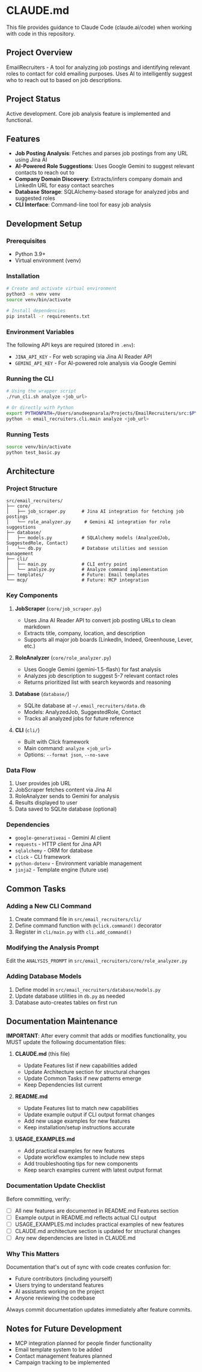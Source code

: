 # CLAUDE.md

This file provides guidance to Claude Code (claude.ai/code) when working with code in this repository.

## Project Overview

EmailRecruiters - A tool for analyzing job postings and identifying relevant roles to contact for cold emailing purposes. Uses AI to intelligently suggest who to reach out to based on job descriptions.

## Project Status

Active development. Core job analysis feature is implemented and functional.

## Features

- **Job Posting Analysis**: Fetches and parses job postings from any URL using Jina AI
- **AI-Powered Role Suggestions**: Uses Google Gemini to suggest relevant contacts to reach out to
- **Company Domain Discovery**: Extracts/infers company domain and LinkedIn URL for easy contact searches
- **Database Storage**: SQLAlchemy-based storage for analyzed jobs and suggested roles
- **CLI Interface**: Command-line tool for easy job analysis

## Development Setup

### Prerequisites
- Python 3.9+
- Virtual environment (venv)

### Installation

```bash
# Create and activate virtual environment
python3 -m venv venv
source venv/bin/activate

# Install dependencies
pip install -r requirements.txt
```

### Environment Variables

The following API keys are required (stored in `.env`):
- `JINA_API_KEY` - For web scraping via Jina AI Reader API
- `GEMINI_API_KEY` - For AI-powered role analysis via Google Gemini

### Running the CLI

```bash
# Using the wrapper script
./run_cli.sh analyze <job_url>

# Or directly with Python
export PYTHONPATH=/Users/anudeepnarala/Projects/EmailRecruiters/src:$PYTHONPATH
python -m email_recruiters.cli.main analyze <job_url>
```

### Running Tests

```bash
source venv/bin/activate
python test_basic.py
```

## Architecture

### Project Structure

```
src/email_recruiters/
├── core/
│   ├── job_scraper.py      # Jina AI integration for fetching job postings
│   └── role_analyzer.py     # Gemini AI integration for role suggestions
├── database/
│   ├── models.py           # SQLAlchemy models (AnalyzedJob, SuggestedRole, Contact)
│   └── db.py               # Database utilities and session management
├── cli/
│   ├── main.py             # CLI entry point
│   └── analyze.py          # Analyze command implementation
├── templates/              # Future: Email templates
└── mcp/                    # Future: MCP integration
```

### Key Components

1. **JobScraper** (`core/job_scraper.py`)
   - Uses Jina AI Reader API to convert job posting URLs to clean markdown
   - Extracts title, company, location, and description
   - Supports all major job boards (LinkedIn, Indeed, Greenhouse, Lever, etc.)

2. **RoleAnalyzer** (`core/role_analyzer.py`)
   - Uses Google Gemini (gemini-1.5-flash) for fast analysis
   - Analyzes job description to suggest 5-7 relevant contact roles
   - Returns prioritized list with search keywords and reasoning

3. **Database** (`database/`)
   - SQLite database at `~/.email_recruiters/data.db`
   - Models: AnalyzedJob, SuggestedRole, Contact
   - Tracks all analyzed jobs for future reference

4. **CLI** (`cli/`)
   - Built with Click framework
   - Main command: `analyze <job_url>`
   - Options: `--format json`, `--no-save`

### Data Flow

1. User provides job URL
2. JobScraper fetches content via Jina AI
3. RoleAnalyzer sends to Gemini for analysis
4. Results displayed to user
5. Data saved to SQLite database (optional)

### Dependencies

- `google-generativeai` - Gemini AI client
- `requests` - HTTP client for Jina API
- `sqlalchemy` - ORM for database
- `click` - CLI framework
- `python-dotenv` - Environment variable management
- `jinja2` - Template engine (future use)

## Common Tasks

### Adding a New CLI Command

1. Create command file in `src/email_recruiters/cli/`
2. Define command function with `@click.command()` decorator
3. Register in `cli/main.py` with `cli.add_command()`

### Modifying the Analysis Prompt

Edit the `ANALYSIS_PROMPT` in `src/email_recruiters/core/role_analyzer.py`

### Adding Database Models

1. Define model in `src/email_recruiters/database/models.py`
2. Update database utilities in `db.py` as needed
3. Database auto-creates tables on first run

## Documentation Maintenance

**IMPORTANT**: After every commit that adds or modifies functionality, you MUST update the following documentation files:

1. **CLAUDE.md** (this file)
   - Update Features list if new capabilities added
   - Update Architecture section for structural changes
   - Update Common Tasks if new patterns emerge
   - Keep Dependencies list current

2. **README.md**
   - Update Features list to match new capabilities
   - Update example output if CLI output format changes
   - Add new usage examples for new features
   - Keep installation/setup instructions accurate

3. **USAGE_EXAMPLES.md**
   - Add practical examples for new features
   - Update workflow examples to include new steps
   - Add troubleshooting tips for new components
   - Keep search examples current with latest output format

### Documentation Update Checklist

Before committing, verify:
- [ ] All new features are documented in README.md Features section
- [ ] Example output in README.md reflects actual CLI output
- [ ] USAGE_EXAMPLES.md includes practical examples of new features
- [ ] CLAUDE.md architecture section is updated for structural changes
- [ ] Any new dependencies are listed in CLAUDE.md

### Why This Matters

Documentation that's out of sync with code creates confusion for:
- Future contributors (including yourself)
- Users trying to understand features
- AI assistants working on the project
- Anyone reviewing the codebase

Always commit documentation updates immediately after feature commits.

## Notes for Future Development

- MCP integration planned for people finder functionality
- Email template system to be added
- Contact management features planned
- Campaign tracking to be implemented
